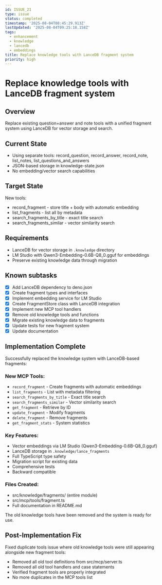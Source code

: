 ```yaml
---
id: ISSUE_21
type: issue
status: completed
timestamp: '2025-08-04T08:45:29.913Z'
lastUpdated: '2025-08-04T09:25:18.158Z'
tags:
  - enhancement
  - knowledge
  - lancedb
  - embeddings
title: Replace knowledge tools with LanceDB fragment system
priority: high
---
```


# Replace knowledge tools with LanceDB fragment system

## Overview
Replace existing question+answer and note tools with a unified fragment system using LanceDB for vector storage and search.

## Current State
- Using separate tools: record_question, record_answer, record_note, list_notes, list_questions_and_answers
- JSON-based storage in knowledge-state.json
- No embedding/vector search capabilities

## Target State
New tools:
- record_fragment - store title + body with automatic embedding
- list_fragments - list all by metadata
- search_fragments_by_title - exact title search
- search_fragments_similar - vector similarity search

## Requirements
- LanceDB for vector storage in `.knowledge` directory
- LM Studio with Qwen3-Embedding-0.6B-Q8_0.gguf for embeddings
- Preserve existing knowledge data through migration

## Known subtasks
- [x] Add LanceDB dependency to deno.json
- [x] Create fragment types and interfaces
- [x] Implement embedding service for LM Studio
- [x] Create FragmentStore class with LanceDB integration
- [x] Implement new MCP tool handlers
- [x] Remove old knowledge tools and functions
- [x] Migrate existing knowledge data to fragments
- [x] Update tests for new fragment system
- [x] Update documentation

## Implementation Complete

Successfully replaced the knowledge system with LanceDB-based fragments:

### New MCP Tools:
- `record_fragment` - Create fragments with automatic embeddings
- `list_fragments` - List with metadata filtering
- `search_fragments_by_title` - Exact title search
- `search_fragments_similar` - Vector similarity search
- `get_fragment` - Retrieve by ID
- `update_fragment` - Modify fragments
- `delete_fragment` - Remove fragments
- `get_fragment_stats` - System statistics

### Key Features:
- Vector embeddings via LM Studio (Qwen3-Embedding-0.6B-Q8_0.gguf)
- LanceDB storage in `.knowledge/lance_fragments`
- Full TypeScript type safety
- Migration script for existing data
- Comprehensive tests
- Backward compatible

### Files Created:
- src/knowledge/fragments/ (entire module)
- src/mcp/tools/fragment.ts
- Full documentation in README.md

The old knowledge tools have been removed and the system is ready for use.

## Post-Implementation Fix

Fixed duplicate tools issue where old knowledge tools were still appearing alongside new fragment tools:
- Removed all old tool definitions from src/mcp/server.ts
- Removed all old tool handlers and case statements
- Verified fragment tools are properly integrated
- No more duplicates in the MCP tools list